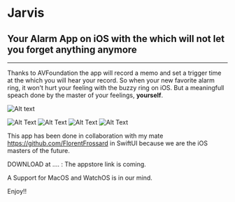 # Jarvis

## Your Alarm App on iOS with the which will not let you forget anything anymore

---

Thanks to AVFoundation the app will record a memo and set a trigger time at the which you will hear your record. 
So when your new favorite alarm ring, it won't hurt your feeling with the buzzy ring on iOS. 
But a meaningfull speach done by the master of your feelings, **yourself**.

![Alt text](/relative/path/to/homeWhileRecording.PNG?raw=true "Optional Title")

![Alt Text]("homeWhileRecording.PNG")
![Alt Text]("selectTime.PNG")
![Alt Text]("homeNotEmpty/2.PNG")
![Alt Text]("editFeature.PNG")


This app has been done in collaboration with my mate https://github.com/FlorentFrossard in SwiftUI because we are the iOS masters of the future.

DOWNLOAD at .... : The appstore link is coming.


A Support for MacOS and WatchOS is in our mind. 

Enjoy!! 
